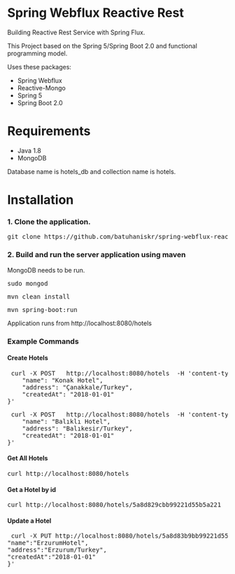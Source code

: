 # Spring Webflux Reactive Rest

Building Reactive Rest Service with Spring Flux.

This Project based on the Spring 5/Spring Boot 2.0 and functional programming model.

Uses these packages:

<ul>
<li>Spring Webflux</li>
<li>Reactive-Mongo</li>
<li>Spring 5</li> 
<li>Spring Boot 2.0</li>
</ul>

# Requirements

<ul>
<li>Java 1.8</li>
<li>MongoDB</li>
</ul>

Database name is hotels_db and collection name is hotels.

# Installation

### 1. Clone the application.

<pre>git clone https://github.com/batuhaniskr/spring-webflux-reactive-rest.git </pre>

### 2. Build and run the server application using maven

MongoDB needs to be run.

<pre>sudo mongod</pre> 

<pre>mvn clean install</pre>

<pre>mvn spring-boot:run</pre>

Application runs from http://localhost:8080/hotels

### Example Commands

#### Create Hotels
<pre> curl -X POST   http://localhost:8080/hotels  -H 'content-type: application/json' -d '{
    "name": "Konak Hotel",
    "address": "Çanakkale/Turkey",
    "createdAt": "2018-01-01"
}' </pre>

<pre> curl -X POST   http://localhost:8080/hotels  -H 'content-type: application/json' -d '{
    "name": "Balıklı Hotel",
    "address": "Balıkesir/Turkey",
    "createdAt": "2018-01-01"
}' </pre>


#### Get All Hotels

<pre>curl http://localhost:8080/hotels </pre>

#### Get a Hotel by id

<pre>curl http://localhost:8080/hotels/5a8d829cbb99221d55b5a221</pre>

#### Update a Hotel

<pre> curl -X PUT http://localhost:8080/hotels/5a8d83b9bb99221d55b5a222 -H 'content-type: application/json' -d '{
"name":"ErzurumHotel",
"address":"Erzurum/Turkey",
"createdAt":"2018-01-01"
}'
</pre>
